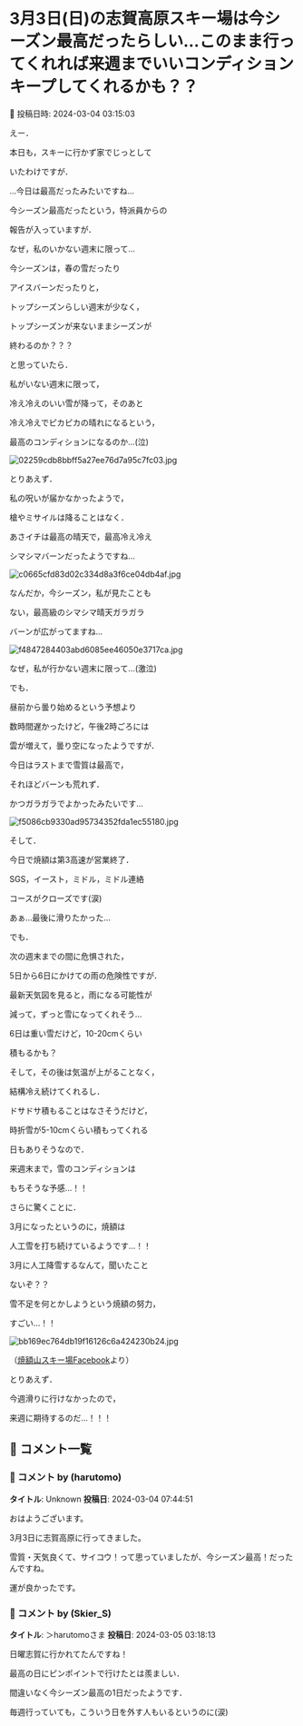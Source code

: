 # 3月3日(日)の志賀高原スキー場は今シーズン最高だったらしい…このまま行ってくれれば来週までいいコンディションキープしてくれるかも？？

📅 投稿日時: 2024-03-04 03:15:03

えー．


本日も，スキーに行かず家でじっとして


いたわけですが．





…今日は最高だったみたいですね…


今シーズン最高だったという，特派員からの


報告が入っていますが．


なぜ，私のいかない週末に限って…





今シーズンは，春の雪だったり


アイスバーンだったりと，


トップシーズンらしい週末が少なく，


トップシーズンが来ないままシーズンが


終わるのか？？？


と思っていたら．





私がいない週末に限って，


冷え冷えのいい雪が降って，そのあと


冷え冷えでピカピカの晴れになるという，


最高のコンディションになるのか…(泣)




![02259cdb8bbff5a27ee76d7a95c7fc03.jpg](images/02259cdb8bbff5a27ee76d7a95c7fc03.jpg)







とりあえず．


私の呪いが届かなかったようで，


槍やミサイルは降ることはなく．


あさイチは最高の晴天で，最高冷え冷え


シマシマバーンだったようですね…




![c0665cfd83d02c334d8a3f6ce04db4af.jpg](images/c0665cfd83d02c334d8a3f6ce04db4af.jpg)







なんだか，今シーズン，私が見たことも


ない，最高級のシマシマ晴天ガラガラ


バーンが広がってますね…




![f4847284403abd6085ee46050e3717ca.jpg](images/f4847284403abd6085ee46050e3717ca.jpg)







なぜ，私が行かない週末に限って…(激泣)





でも．


昼前から曇り始めるという予想より


数時間遅かったけど，午後2時ごろには


雲が増えて，曇り空になったようですが．


今日はラストまで雪質は最高で，


それほどバーンも荒れず．


かつガラガラでよかったみたいです…




![f5086cb9330ad95734352fda1ec55180.jpg](images/f5086cb9330ad95734352fda1ec55180.jpg)







そして．


今日で焼額は第3高速が営業終了．


SGS，イースト，ミドル，ミドル連絡


コースがクローズです(涙)


あぁ…最後に滑りたかった…





でも．


次の週末までの間に危惧された，


5日から6日にかけての雨の危険性ですが．


最新天気図を見ると，雨になる可能性が


減って，ずっと雪になってくれそう…


6日は重い雪だけど，10-20cmくらい


積もるかも？





そして，その後は気温が上がることなく，


結構冷え続けてくれるし．


ドサドサ積もることはなさそうだけど，


時折雪が5-10cmくらい積もってくれる


日もありそうなので．


来週末まで，雪のコンディションは


もちそうな予感…！！





さらに驚くことに．


3月になったというのに，焼額は


人工雪を打ち続けているようです…！！


3月に人工降雪するなんて，聞いたこと


ないぞ？？


雪不足を何とかしようという焼額の努力，


すごい…！！







![bb169ec764db19f16126c6a424230b24.jpg](images/bb169ec764db19f16126c6a424230b24.jpg)




（[焼額山スキー場Facebook](https://www.facebook.com/yakebitaiyama/videos/757133569709172)より）





とりあえず．


今週滑りに行けなかったので，


来週に期待するのだ…！！！

## 💬 コメント一覧

### 💬 コメント by (harutomo)
**タイトル**: Unknown
**投稿日**: 2024-03-04 07:44:51

おはようございます。

3月3日に志賀高原に行ってきました。

雪質・天気良くて、サイコウ！って思っていましたが、今シーズン最高！だったんですね。

運が良かったです。

### 💬 コメント by (Skier_S)
**タイトル**: ＞harutomoさま
**投稿日**: 2024-03-05 03:18:13

日曜志賀に行かれてたんですね！

最高の日にピンポイントで行けたとは羨ましい．

間違いなく今シーズン最高の1日だったようです．

毎週行っていても，こういう日を外す人もいるというのに(涙)

